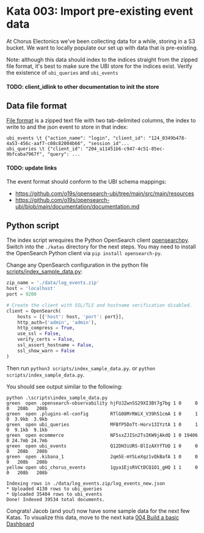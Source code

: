 # Kata 003:  Import pre-existing event data

At Chorus Electonics we've been collecting data for a while, storing in a S3 bucket.  We want to locally populate our set up with data that is pre-existing.

Note: although this data should index to the indices straight from the zipped file format, it's best to make sure the UBI store for the indices exist.  Verify the existence of `ubi_queries` and `ubi_events`

#### TODO: client_idlink to other documentation to init the store

## Data file format
[File format](data/log_events.zip) is a zipped text file with two tab-delimited columns, the index to write to and the json event to store in that index:

```
ubi_events \t {"action_name": "login", "client_id": "124_0349b478-4a53-456c-aaf7-c08c82004b66", "session_id"...
ubi_queries \t {"client_id": "204_a11451b6-c947-4c51-85ec-9bfcaba7967f", "query": ...
```
#### TODO: update links 
The event format should conform to the UBI schema mappings: 
- https://github.com/o19s/opensearch-ubi/tree/main/src/main/resources
- https://github.com/o19s/opensearch-ubi/blob/main/documentation/documentation.md

## Python script
The index script wrequires the Python OpenSearch client [opensearchpy](https://pypi.org/project/opensearch-py/).
Switch into the `./katas` directory for the next steps.   You may need to install the OpenSearch Python client via `pip install opensearch-py`.

Change any OpenSearch configuration in the python file [scripts/index_sample_data.py](scripts/index_sample_data.py):

```python
zip_name = './data/log_events.zip'
host = 'localhost'
port = 9200

# Create the client with SSL/TLS and hostname verification disabled.
client = OpenSearch(
	hosts = [{'host': host, 'port': port}],
	http_auth=('admin', 'admin'),
	http_compress = True, 
	use_ssl = False,
	verify_certs = False,
	ssl_assert_hostname = False,
	ssl_show_warn = False
)
```
Then run `python3 scripts/index_sample_data.py`.
or  `python scripts/index_sample_data.py`.

You should see output similar to the following:
```
python .\scripts\index_sample_data.py
green  open .opensearch-observability hjFUJZwnSS29XI3Bt7g7bg 1 0     0 0   208b   208b
green  open .plugins-ml-config        RTlG08MrRWiX_V39h51cmA 1 0     1 0  3.9kb  3.9kb
green  open ubi_queries               MFBfP5DoTt-Horv13IYztA 1 0     1 0  9.1kb  9.1kb
green  open ecommerce                 NF5sxZJISn2TsIKW9jAkdQ 1 0 19406 0 24.7mb 24.7mb
green  open ubi_events                Q12DH3iURS-BlIzAXYfTUQ 1 0     0 0   208b   208b
green  open .kibana_1                 2qm5E-mYSLeXqz1vQkBafA 1 0     0 0   208b   208b
yellow open ubi_chorus_events         1gya1EjsRVCtDCQ1O1_gHQ 1 1     0 0   208b   208b

Indexing rows in ./data/log_events.zip/log_events_new.json
* Uploaded 4130 rows to ubi_queries
* Uploaded 35404 rows to ubi_events
Done! Indexed 39534 total documents.
```

Congrats!
Jacob (and you!) now have some sample data for the next few Katas. 
To visualize this data, move to the next kata [004 Build a basic Dashboard](./004_build_a_basic_dashboard.md)
